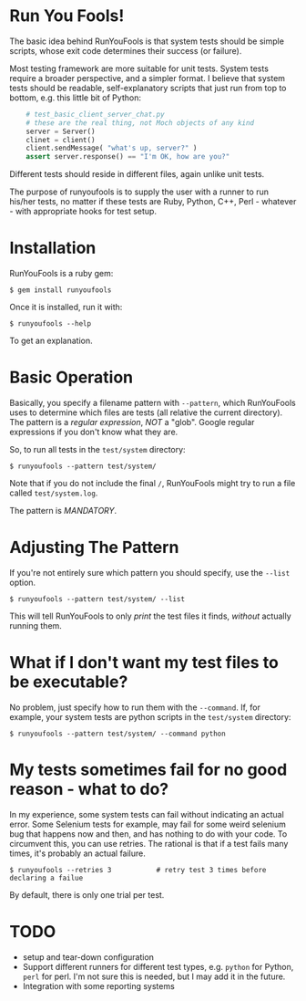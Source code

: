 # Run You Fools!

The basic idea behind RunYouFools is that system tests should be simple
scripts, whose exit code determines their success (or failure).

Most testing framework are more suitable for unit tests. System tests require a broader perspective,
and a simpler format. I believe that system tests should be readable, self-explanatory scripts that just
run from top to bottom, e.g. this little bit of Python:

```python
    # test_basic_client_server_chat.py
    # these are the real thing, not Moch objects of any kind
    server = Server()
    clinet = client()
    client.sendMessage( "what's up, server?" )
    assert server.response() == "I'm OK, how are you?"
```

Different tests should reside in different files, again unlike unit tests.

The purpose of runyoufools is to supply the user with a runner to run his/her tests,
no matter if these tests are Ruby, Python, C++, Perl - whatever - with appropriate hooks for test setup.

# Installation

RunYouFools is a ruby gem:

    $ gem install runyoufools

Once it is installed, run it with:

    $ runyoufools --help

To get an explanation. 

# Basic Operation

Basically, you specify a filename pattern with `--pattern`,
which RunYouFools uses to determine which files are tests (all relative the
current directory). The pattern is a *regular expression*, *NOT* a "glob".
Google regular expressions if you don't know what they are.

So, to run all tests in the `test/system` directory:

    $ runyoufools --pattern test/system/

Note that if you do not include the final `/`, RunYouFools might try to run a file called `test/system.log`.

The pattern is *MANDATORY*.

# Adjusting The Pattern

If you're not entirely sure which pattern you should specify, use the `--list` option.

    $ runyoufools --pattern test/system/ --list

This will tell RunYouFools to only *print* the test files it finds, *without* actually running them.

# What if I don't want my test files to be executable?

No problem, just specify how to run them with the `--command`. If, for example, your system tests are python scripts in the `test/system` directory:

    $ runyoufools --pattern test/system/ --command python

# My tests sometimes fail for no good reason - what to do?

In my experience, some system tests can fail without indicating an actual error. Some Selenium tests for example, may fail for some weird selenium bug that happens now and then, and has nothing to do with your code. To circumvent this, you can use retries. The rational is that if a test fails many times, it's probably an actual failure.

    $ runyoufools --retries 3           # retry test 3 times before declaring a failue

By default, there is only one trial per test.

# TODO

* setup and tear-down configuration
* Support different runners for different test types, e.g. `python` for Python, `perl` for perl. I'm not sure this is needed, but I may add it in the future.
* Integration with some reporting systems
